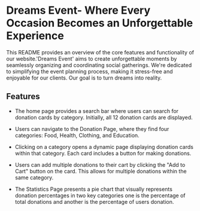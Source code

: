 # Dreams Event- Where Every Occasion Becomes an Unforgettable Experience

This README provides an overview of the core features and functionality of our website.'Dreams Event' aims to create unforgettable moments by seamlessly organizing and coordinating social gatherings. We're dedicated to simplifying the event planning process, making it stress-free and enjoyable for our clients. Our goal is to turn dreams into reality.


## Features

- The home page provides a search bar where users can search for donation cards by category. Initially, all 12 donation cards are displayed.

- Users can navigate to the Donation Page, where they find four categories: Food, Health, Clothing, and Education.

- Clicking on a category opens a dynamic page displaying donation cards within that category. Each card includes a button for making donations.

- Users can add multiple donations to their cart by clicking the "Add to Cart" button on the card. This allows for multiple donations within the same category.

- The Statistics Page presents a pie chart that visually represents donation percentages in two key categories one is the percentage of total donations and another is the percentage of users donation.
